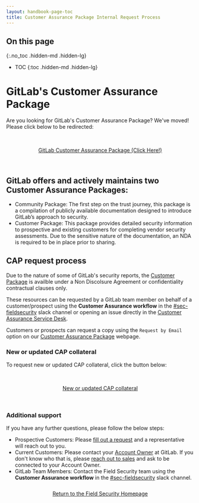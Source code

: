 ```yaml
---
layout: handbook-page-toc
title: Customer Assurance Package Internal Request Process
---
```


## On this page
{:.no_toc .hidden-md .hidden-lg}

- TOC
{:toc .hidden-md .hidden-lg}

# GitLab's Customer Assurance Package

Are you looking for GitLab's Customer Assurance Package? We've moved! Please click below to be redirected:

<div class="flex-row" markdown="0" style="height:80px">
    <a href="https://about.gitlab.com/security/cap/" class="btn btn-purple-inv" style="width:100%;height:100%;margin:1px;display:flex;justify-content:center;align-items:center;">GitLab Customer Assurance Package (Click Here!)</a>
</div> 

## GitLab offers and actively maintains two Customer Assurance Packages:

* Community Package: The first step on the trust journey, this package is a compilation of publicly available documentation designed to introduce GitLab’s approach to security.
* Customer Package: This package provides detailed security information to prospective and existing customers for completing vendor security assessments. Due to the sensitive nature of the documentation, an NDA is required to be in place prior to sharing.

## CAP request process

Due to the nature of some of GitLab's security reports, the [Customer Package](https://about.gitlab.com/security/cap/) is availble under a Non Discolsure Agreement or confidentiality contractual clauses only. 

These resources can be requested by a GitLab team member on behalf of a customer/prospect using the **Customer Assurance workflow** in the [#sec-fieldsecurity](https://gitlab.slack.com/archives/CV5A53V70) slack channel or opening an issue directly in the [Customer Assurance Service Desk](https://gitlab.com/gitlab-com/gl-security/security-assurance/field-security-team/customer-assurance-activities/caa-servicedesk). 

Customers or prospects can request a copy using the `Request by Email` option on our [Customer Assurance Package](https://about.gitlab.com/security/cap/) webpage.

### New or updated CAP collateral

To request new or updated CAP collateral, click the button below:

<div class="flex-row" markdown="0" style="height:80px">
    <a href="https://gitlab.com/gitlab-com/gl-security/security-assurance/field-security-team/field-security/-/issues/new?issuable_template=cap_collateral_request" class="btn btn-purple-inv" style="width:100%;height:100%;margin:1px;display:flex;justify-content:center;align-items:center;">New or updated CAP collateral</a>
</div>

### Additional support

If you have any further questions, please follow the below steps:

* Prospective Customers: Please [fill out a request](https://about.gitlab.com/sales/) and a representative will reach out to you.
* Current Customers: Please contact your [Account Owner](/handbook/sales/#initial-account-owner---based-on-segment) at GitLab. If you don't know who that is, please [reach out to sales](https://about.gitlab.com/sales/) and ask to be connected to your Account Owner.
* GitLab Team Members: Contact the Field Security team using the **Customer Assurance workflow** in the [#sec-fieldsecurity](https://gitlab.slack.com/archives/CV5A53V70) slack channel. 

<div class="flex-row" markdown="0" style="height:40px">
    <a href="https://about.gitlab.com/handbook/engineering/security/security-assurance/field-security/" class="btn btn-purple-inv" style="width:100%;height:100%;margin:1px;display:flex;justify-content:center;align-items:center;">Return to the Field Security Homepage</a>
</div> 
